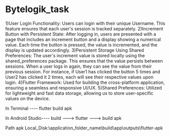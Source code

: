 # Bytelogik_task

1)User Login Functionality: Users can login with their unique Username. This feature ensures that each user's session is tracked separately.
2)Increment Button with Persistent State: After logging in, users are presented with a page that includes an increment button and a display showing a numerical value. Each time the button is pressed, the value is incremented, and the display is updated accordingly.
3)Persistent Storage Using Shared Preferences: The user's increment value is stored locally using the shared_preferences package. This ensures that the value persists between sessions. When a user logs in again, they can see the value from their previous session. For instance, if User1 has clicked the button 5 times and User2 has clicked it 2 times, each will see their respective values upon login.
4)Flutter Framework: Used for building the cross-platform application, ensuring a seamless and responsive UI/UX.
5)Shared Preferences: Utilized for lightweight and fast data storage, allowing us to store user-specific values on the device.

In Terminal ----
 flutter build apk

In Android Studio----
 build ---> flutter ---> build apk

Path apk
  Local_Disk:\application_folder_name\build\app\outputs\flutter-apk
